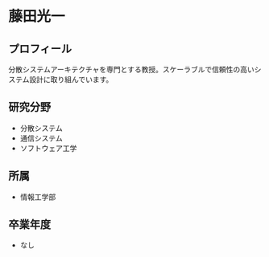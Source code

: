 # 藤田光一

## プロフィール

分散システムアーキテクチャを専門とする教授。スケーラブルで信頼性の高いシステム設計に取り組んでいます。

## 研究分野

- 分散システム
- 通信システム
- ソフトウェア工学

## 所属

- 情報工学部

## 卒業年度

- なし
